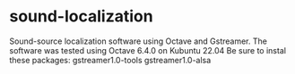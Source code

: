 # sound-localization
Sound-source localization software using Octave and Gstreamer.
The software was tested using Octave 6.4.0 on Kubuntu 22.04
Be sure to instal these packages:
gstreamer1.0-tools
gstreamer1.0-alsa
